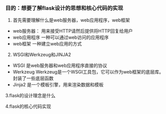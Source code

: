 ### 目的：想要了解flask设计的思想和核心代码的实现

1. 首先需要理解什么是web服务器，web应用程序，web框架
- web服务器：
用来接受HTTP请然后提供将HTTP回复给用户
- web应用程序
一种可以通过web访问的应用程序
- web框架
一种建立web应用的方式

2. WSGI和Werkzeug和JINJA2
- WSGI
是web服务器和web应用程序直接的协议
- Werkzeug
Werkzeug是一个WSGI工具包，它可以作为web框架的底层库。封装了一些底层函数
- Jinja2
是一个模板引擎，用来渲染数据和模板

3.flask的设计理念是什么

4.flask的核心代码实现


